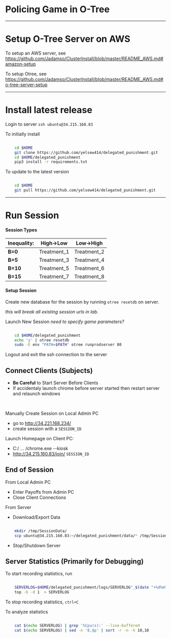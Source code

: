 # Policing Game in O-Tree

<!--
<img src="https://github.com/Jadamso/TerritoryR/blob/master/Pictures/TerritoryScreenshot2.png"  align="center" width="1000" height="500">
-->


---
# Setup O-Tree Server on AWS

To setup an AWS server, see
https://github.com/Jadamso/ClusterInstall/blob/master/README_AWS.md#amazon-setup

To setup Otree, see
https://github.com/Jadamso/ClusterInstall/blob/master/README_AWS.md#o-tree-server-setup


---
# Install latest release

Login to server `ssh ubuntu@34.215.160.83`

To initially install
```bash

    cd $HOME
    git clone https://github.com/yelsew414/delegated_punishment.git
    cd $HOME/delegated_punishment
    pip3 install -r requirements.txt

```

To update to the latest version
```bash

    cd $HOME
    git pull https://github.com/yelsew414/delegated_punishment.git

```

<!-- --- -->

<!-- 
## Pre-Session Setup
## Create Players and Passwords (including admin) ? 
## Setup Game Parameters (Treatments)?
-->

---
# Run Session


#### Session Types

<!-- ------------------------------------------------ -->



| **Inequality:** |**High->Low**|**Low->High**|
|-----------------|-------------|-------------|
| **B=0**         | Treatment_1 | Treatment_2 |
| **B=5**         | Treatment_3 | Treatment_4 |
| **B=10**        | Treatment_5 | Treatment_6 |
| **B=15**        | Treatment_7 | Treatment_8 |


<!-- ------------------------------------------------ -->


#### Setup Session

Create new database for the session by running `otree resetdb` on server.

*this will break all existing session urls in lab.*


Launch New Session *need to specify game parameters?*

```bash

    cd $HOME/delegated_punishment
    echo 'y' | otree resetdb
    sudo -E env "PATH=$PATH" otree runprodserver 80

```


Logout and exit the ssh connection to the server

## Connect Clients (Subjects)

 * **Be Careful** to Start Server Before Clients
 * If accidentaly launch chrome before server started then restart server and relaunch windows
</br>


Manually Create Session on Local Admin PC
 * go to http://34.221.168.234/
 * create session with a `SESSION_ID`

Launch Homepage on Client PC:
 * C:/ ... /chrome.exe --kiosk
 * http://34.215.160.83/join/ `SESSION_ID`

<!--
Launch google chrome and sign in students (JA1 ... JAN) 
Launch Individual Pages:
 * http://34.221.168.234/DelegatedPunishment?username=[+]&password=PoDjangos
AutoInc[x] tag 1


Admins: username=admin & password=PoDjangos
 * http://34.221.168.234
-->



## End of Session

From Local Admin PC
 * Enter Payoffs from Admin PC
 * Close Client Connections

From Server
 * Download/Export Data

```bash

    mkdir /tmp/SessionData/
    scp ubuntu@34.215.160.83:~/delegated_punishment/data/* /tmp/SessionData/

```

 * Stop/Shutdown Server


## Server Statistics (Primarily for Debugging)


To start recording statistics, run
```bash

    SERVERLOG=$HOME/delegated_punishment/logs/SERVERLOG"_$(date "+%d%m%Y_%H%M%S")".log
    top -b -d 1  > SERVERLOG

```
   
To stop recording statistics, `ctrl+C` 
   
To analyze statistics
```bash

    cat $(echo SERVERLOG) | grep '%Cpu(s):' --line-buffered
    cat $(echo SERVERLOG) | sed -n '8,$p' | sort -r -n -k 10,10

```

